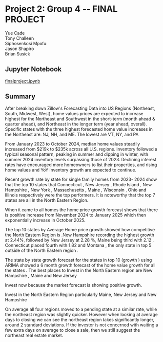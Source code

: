 # Project 2: Group 4 -- FINAL PROJECT

Yue Cade \
Tony Challeen \
Siphosenkosi Mpofu \
Jason Shapiro \
Brian Susick

## Jupyter Notebook

[finalproject.ipynb](./finalproject.ipynb)

## Summary

After breaking down Zillow's Forecasting Data into US Regions (Northeast, South, Midwest, West), home values prices are expected to increase highest for the Northeast and Southwest in the short-term (month ahead & quarter ahead), and Northeast in the longer term (year ahead, overall). Specific states with the three highest forecasted home value increases in the Northeast are: NJ, NH, and ME. The lowest are VT, NY, and PA

From January 2023 to October 2024, median home values steadily increased from $219k to $235k across all U.S. regions. Inventory followed a typical seasonal pattern, peaking in summer and dipping in winter, with summer 2024 inventory levels surpassing those of 2023. Declining interest rates have encouraged more homeowners to list their properties, and rising home values and YoY inventory growth are expected to continue.

Recent growth rate by state for single family homes from 2023- 2024 show that the top 10 states that Connecticut , New Jersey , Rhode Island , New Hampshire , New York , Massachusetts , Maine , Wisconsin , Ohio and Illinois respectively were the top performers. It is noteworthy that the top 7 states are all in the North Eastern Region.

When it came to all homes the home price growth forecast shows that there is positive increase from November 2024 to January 2025 which then exponentially increase in October 2025.

The top 10 states by Average Home price growth showed how competitive the North Eastern Region is .New Hampshire recording the highest growth at 2.44%, followed by New Jersey at 2.28 %, Maine being third with 2.12 , Connecticut placed fourth with 1.82 and Montana , the only state in top 5 outside of the North Eastern region .

The state by state growth forecast for the states in top 10 (growth ) using ARIMA showed a 6 month growth forecast of the home value growth for all the states . The best places to Invest in the North Eastern region are New Hampshire , Maine and New Jersey

Invest now because the market forecast is showing positive growth.

Invest in the North Eastern Region particularly Maine, New Jersey and New Hampshire

On average all four regions moved to a pending state at a similar rate, while the northeast region was slightly quicker. However when looking at average days to closing we can see the northeast region takes significantly longer, around 2 standard deviations. If the investor is not concerned with waiting a few extra days on average to close a sale, then we still suggest the northeast real estate market.
